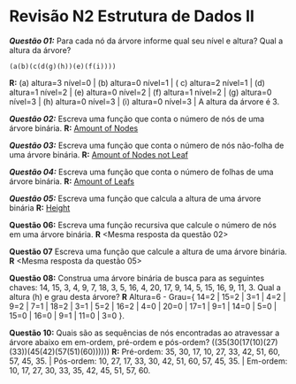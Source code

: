 # Revisão N2 Estrutura de Dados II

***Questão 01:*** Para cada nó da árvore informe qual seu nível e altura? Qual a altura da árvore?

    (a(b)(c(d(g)(h))(e)(f(i))))
**R:** (a) altura=3 nível=0 | (b) altura=0 nível=1 | ( c) altura=2 nível=1 | (d) altura=1 nível=2 | (e) altura=0 nível=2 | (f) altura=1 nível=2  | (g) altura=0 nível=3 | (h) altura=0 nível=3 | (i) altura=0 nível=3 | A altura da árvore é 3. 

***Questão 02:*** Escreva uma função que conta o número de nós de uma árvore binária.
**R:** 
[Amount of Nodes](https://github.com/CaetanoMatheus/ED2RevisaoN2/blob/master/Tree.java)

***Questão 03:*** Escreva uma função que conta o número de nós não-folha de uma árvore binária.
**R:**
[Amount of Nodes not Leaf](https://github.com/CaetanoMatheus/ED2RevisaoN2/blob/master/Tree.java)

***Questão 04:*** Escreva uma função que conta o número de folhas de uma árvore binária.
**R:**
[Amount of Leafs](https://github.com/CaetanoMatheus/ED2RevisaoN2/blob/master/Tree.java)

***Questão 05:*** Escreva uma função que calcula a altura de uma árvore binária
**R:**
[Height](https://github.com/CaetanoMatheus/ED2RevisaoN2/blob/master/Tree.java)

**Questão 06:** Escreva uma função recursiva que calcule o número de nós em uma árvore binária.
**R** <Mesma resposta da questão 02>

**Questão 07** Escreva uma função que calcule a altura de uma árvore binária.
**R** <Mesma resposta da questão 05>

**Questão 08:** Construa uma árvore binária de busca para as seguintes chaves: 14, 15, 3, 4, 9, 7, 18, 3, 5, 16, 4,
20, 17, 9, 14, 5, 15, 16, 9, 11, 3. Qual a altura (h) e grau desta árvore?
**R** Altura=6 - Grau={ 14=2 | 15=2 | 3=1 | 4=2 | 9=2 | 7=1 | 18=2 | 3=1 | 5=2 | 16=2 | 4=0 | 20=0 | 17=1 | 9=1 | 14=0 | 5=0 | 15=0 | 16=0 | 9=1 | 11=0 | 3=0 }.

**Questão 10:** Quais são as sequências de nós encontradas ao atravessar a árvore abaixo em em-ordem, pré-ordem e pós-ordem?
((35(30(17(10)(27)(33))(45(42)(57(51)(60))))))
**R:** Pré-ordem: 35, 30, 17, 10, 27, 33, 42, 51, 60, 57, 45, 35.
| Pós-ordem: 10, 27, 17, 33, 30, 42, 51, 60, 57, 45, 35.
| Em-ordem: 10, 17, 27, 30, 33, 35, 42, 45, 51, 57, 60.